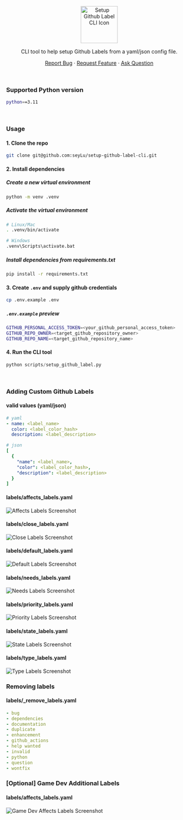 <div align="center">
    <img height=100 src="https://github.com/seyLu/setup-issue-label-cli/blob/main/static/icons/labels.png" alt="Setup Github Label CLI Icon">
    <h1Github Label CLI</h1>
    <p>CLI tool to help setup Github Labels from a yaml/json config file.</p>
    <p>
        <a href="https://github.com/seyLu/setup-issue-label-cli/issues/new">Report Bug</a>
        ·
        <a href="https://github.com/seyLu/setup-issue-label-cli/issues/new">Request Feature</a>
        ·
        <a href="https://github.com/seyLu/setup-issue-label-cli/discussions">Ask Question</a>
    </p>
</div>

<br>

### Supported Python version

```bash
python==3.11
```

<br>

### Usage

#### 1. Clone the repo

```bash
git clone git@github.com:seyLu/setup-github-label-cli.git
```

#### 2. Install dependencies

##### Create a new virtual environment

```bash
python -m venv .venv
```

##### Activate the virtual environment

```bash
# Linux/Mac
. .venv/bin/activate

# Windows
.venv\Scripts\activate.bat
```

##### Install dependencies from requirements.txt

```bash
pip install -r requirements.txt
```

#### 3. Create `.env` and supply github credentials

```bash
cp .env.example .env
```

##### `.env.example` preview

```bash
GITHUB_PERSONAL_ACCESS_TOKEN=<your_github_personal_access_token>
GITHUB_REPO_OWNER=<target_github_repository_owner>
GITHUB_REPO_NAME=<target_github_repository_name>
```

#### 4. Run the CLI tool

```py
python scripts/setup_github_label.py
```

<br>

### Adding Custom Github Labels

#### valid values (yaml/json)

```yaml
# yaml
- name: <label_name>
  color: <label_color_hash>
  description: <label_description>
```
```yaml
# json
[
  {
    "name": <label_name>,
    "color": <label_color_hash>,
    "description": <label_description>
  }
]
```

#### labels/affects_labels.yaml
![Affects Labels Screenshot](static/images/affects_labels.png)

#### labels/close_labels.yaml
![Close Labels Screenshot](static/images/close_labels.png)

#### labels/default_labels.yaml
![Default Labels Screenshot](static/images/default_labels.png)

#### labels/needs_labels.yaml
![Needs Labels Screenshot](static/images/needs_labels.png)

#### labels/priority_labels.yaml
![Priority Labels Screenshot](static/images/priority_labels.png)

#### labels/state_labels.yaml
![State Labels Screenshot](static/images/state_labels.png)

#### labels/type_labels.yaml
![Type Labels Screenshot](static/images/type_labels.png)

### Removing labels

#### labels/_remove_labels.yaml
```yaml
- bug
- dependencies
- documentation
- duplicate
- enhancement
- github_actions
- help wanted
- invalid
- python
- question
- wontfix
```

### [Optional] Game Dev Additional Labels

#### labels/affects_labels.yaml
![Game Dev Affects Labels Screenshot](static/images/game_dev/affects_labels.png)
